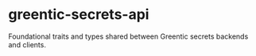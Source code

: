 # greentic-secrets-api

Foundational traits and types shared between Greentic secrets backends and
clients.
